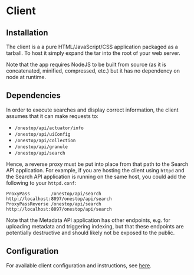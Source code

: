 # Client

## Installation
The client is a a pure HTML/JavaScript/CSS application packaged as a tarball. To host it simply expand the tar into the root of your web server.

Note that the app requires NodeJS to be built from source (as it is concatenated, minified, compressed, etc.)
but it has no dependency on node at runtime.

## Dependencies
In order to execute searches and display correct information, the client assumes that it can make requests to:
- `/onestop/api/actuator/info`
- `/onestop/api/uiConfig`
- `/onestop/api/collection`
- `/onestop/api/granule`
- `/onestop/api/search`

Hence, a reverse proxy must be put into place from that path to the Search API application. For example, if you are hosting the client using `httpd` and the Search API application is running on the same host, you could add the following to your `httpd.conf`:

```
ProxyPass        /onestop/api/search http://localhost:8097/onestop/api/search
ProxyPassReverse /onestop/api/search http://localhost:8097/onestop/api/search
```

Note that the Metadata API application has other endpoints, e.g. for uploading metadata and triggering indexing,
but that these endpoints are potentially destructive and should likely not be exposed to the public.

## Configuration
For available client configuration and instructions, see [here](/docs/deployment/application-configuration.md#ui-values).
